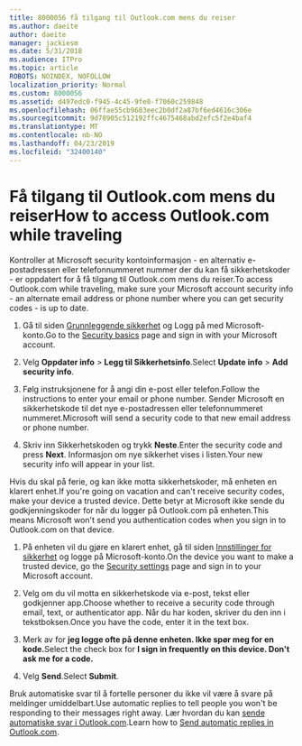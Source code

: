```yaml
---
title: 8000056 få tilgang til Outlook.com mens du reiser
ms.author: daeite
author: daeite
manager: jackiesm
ms.date: 5/31/2018
ms.audience: ITPro
ms.topic: article
ROBOTS: NOINDEX, NOFOLLOW
localization_priority: Normal
ms.custom: 8000056
ms.assetid: d497edc0-f945-4c45-9fe0-f7060c259848
ms.openlocfilehash: 06ffae55cb9683eec2b0df2a87bf6ed4616c306e
ms.sourcegitcommit: 9d78905c512192ffc4675468abd2efc5f2e4baf4
ms.translationtype: MT
ms.contentlocale: nb-NO
ms.lasthandoff: 04/23/2019
ms.locfileid: "32400140"
---
```

# <a name="how-to-access-outlookcom-while-traveling"></a><span data-ttu-id="43bbe-102">Få tilgang til Outlook.com mens du reiser</span><span class="sxs-lookup"><span data-stu-id="43bbe-102">How to access Outlook.com while traveling</span></span>

<span data-ttu-id="43bbe-103">Kontroller at Microsoft security kontoinformasjon - en alternativ e-postadressen eller telefonnummeret nummer der du kan få sikkerhetskoder - er oppdatert for å få tilgang til Outlook.com mens du reiser.</span><span class="sxs-lookup"><span data-stu-id="43bbe-103">To access Outlook.com while traveling, make sure your Microsoft account security info - an alternate email address or phone number where you can get security codes - is up to date.</span></span>
  
1. <span data-ttu-id="43bbe-104">Gå til siden [Grunnleggende sikkerhet](https://go.microsoft.com/fwlink/p/?linkid=842325) og Logg på med Microsoft-konto.</span><span class="sxs-lookup"><span data-stu-id="43bbe-104">Go to the [Security basics](https://go.microsoft.com/fwlink/p/?linkid=842325) page and sign in with your Microsoft account.</span></span> 
    
2. <span data-ttu-id="43bbe-105">Velg **Oppdater info** \> **Legg til Sikkerhetsinfo**.</span><span class="sxs-lookup"><span data-stu-id="43bbe-105">Select **Update info** \> **Add security info**.</span></span> 
    
3. <span data-ttu-id="43bbe-106">Følg instruksjonene for å angi din e-post eller telefon.</span><span class="sxs-lookup"><span data-stu-id="43bbe-106">Follow the instructions to enter your email or phone number.</span></span> <span data-ttu-id="43bbe-107">Sender Microsoft en sikkerhetskode til det nye e-postadressen eller telefonnummeret nummeret.</span><span class="sxs-lookup"><span data-stu-id="43bbe-107">Microsoft will send a security code to that new email address or phone number.</span></span>
    
4. <span data-ttu-id="43bbe-108">Skriv inn Sikkerhetskoden og trykk **Neste**.</span><span class="sxs-lookup"><span data-stu-id="43bbe-108">Enter the security code and press **Next**.</span></span> <span data-ttu-id="43bbe-109">Informasjon om nye sikkerhet vises i listen.</span><span class="sxs-lookup"><span data-stu-id="43bbe-109">Your new security info will appear in your list.</span></span> 
    
<span data-ttu-id="43bbe-110">Hvis du skal på ferie, og kan ikke motta sikkerhetskoder, må enheten en klarert enhet.</span><span class="sxs-lookup"><span data-stu-id="43bbe-110">If you're going on vacation and can't receive security codes, make your device a trusted device.</span></span> <span data-ttu-id="43bbe-111">Dette betyr at Microsoft ikke sende du godkjenningskoder for når du logger på Outlook.com på enheten.</span><span class="sxs-lookup"><span data-stu-id="43bbe-111">This means Microsoft won't send you authentication codes when you sign in to Outlook.com on that device.</span></span>
  
1. <span data-ttu-id="43bbe-112">På enheten vil du gjøre en klarert enhet, gå til siden [Innstillinger for sikkerhet](https://go.microsoft.com/fwlink/p/?linkid=2002000&amp;clcid=0x409) og logge på Microsoft-konto.</span><span class="sxs-lookup"><span data-stu-id="43bbe-112">On the device you want to make a trusted device, go the [Security settings](https://go.microsoft.com/fwlink/p/?linkid=2002000&amp;clcid=0x409) page and sign in to your Microsoft account.</span></span> 
    
2. <span data-ttu-id="43bbe-113">Velg om du vil motta en sikkerhetskode via e-post, tekst eller godkjenner app.</span><span class="sxs-lookup"><span data-stu-id="43bbe-113">Choose whether to receive a security code through email, text, or authenticator app.</span></span> <span data-ttu-id="43bbe-114">Når du har koden, skriver du den inn i tekstboksen.</span><span class="sxs-lookup"><span data-stu-id="43bbe-114">Once you have the code, enter it in the text box.</span></span>
    
3. <span data-ttu-id="43bbe-115">Merk av for **jeg logge ofte på denne enheten. Ikke spør meg for en kode.**</span><span class="sxs-lookup"><span data-stu-id="43bbe-115">Select the check box for **I sign in frequently on this device. Don't ask me for a code.**</span></span>
    
4. <span data-ttu-id="43bbe-116">Velg **Send**.</span><span class="sxs-lookup"><span data-stu-id="43bbe-116">Select **Submit**.</span></span> 
    
<span data-ttu-id="43bbe-117">Bruk automatiske svar til å fortelle personer du ikke vil være å svare på meldinger umiddelbart.</span><span class="sxs-lookup"><span data-stu-id="43bbe-117">Use automatic replies to tell people you won't be responding to their messages right away.</span></span> <span data-ttu-id="43bbe-118">Lær hvordan du kan [sende automatiske svar i Outlook.com](https://go.microsoft.com/fwlink/p/?linkid=2002100&amp;clcid=0x409).</span><span class="sxs-lookup"><span data-stu-id="43bbe-118">Learn how to [Send automatic replies in Outlook.com](https://go.microsoft.com/fwlink/p/?linkid=2002100&amp;clcid=0x409).</span></span>
  

